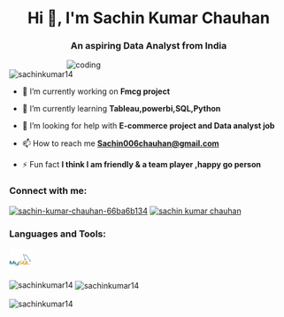 <h1 align="center">Hi 👋, I'm Sachin Kumar Chauhan</h1>
<h3 align="center">An aspiring Data Analyst from India</h3>
<img align="right" alt="coding" width="400" src="[image](https://user-images.githubusercontent.com/108132219/198689660-3db47988-0be9-476a-9b59-d8a390e8a9de.png)
">

<p align="left"> <img src="https://komarev.com/ghpvc/?username=sachinkumar14&label=Profile%20views&color=0e75b6&style=flat" alt="sachinkumar14" /> </p>

- 🔭 I’m currently working on **Fmcg project**

- 🌱 I’m currently learning **Tableau,powerbi,SQL,Python**

- 🤝 I’m looking for help with **E-commerce project and Data analyst job**

- 📫 How to reach me **Sachin006chauhan@gmail.com**

- ⚡ Fun fact **I think I am friendly & a team player ,happy go person**

<h3 align="left">Connect with me:</h3>
<p align="left">
<a href="https://linkedin.com/in/sachin-kumar-chauhan-66ba6b134" target="blank"><img align="center" src="https://raw.githubusercontent.com/rahuldkjain/github-profile-readme-generator/master/src/images/icons/Social/linked-in-alt.svg" alt="sachin-kumar-chauhan-66ba6b134" height="30" width="40" /></a>
<a href="https://instagram.com/sachin kumar chauhan" target="blank"><img align="center" src="https://raw.githubusercontent.com/rahuldkjain/github-profile-readme-generator/master/src/images/icons/Social/instagram.svg" alt="sachin kumar chauhan" height="30" width="40" /></a>
</p>

<h3 align="left">Languages and Tools:</h3>
<p align="left"> <a href="https://www.mysql.com/" target="_blank" rel="noreferrer"> <img src="https://raw.githubusercontent.com/devicons/devicon/master/icons/mysql/mysql-original-wordmark.svg" alt="mysql" width="40" height="40"/> </a> </p>

<p><img align="left" src="https://github-readme-stats.vercel.app/api/top-langs?username=sachinkumar14&show_icons=true&locale=en&layout=compact" alt="sachinkumar14" /></p>

<p>&nbsp;<img align="center" src="https://github-readme-stats.vercel.app/api?username=sachinkumar14&show_icons=true&locale=en" alt="sachinkumar14" /></p>

<p><img align="center" src="https://github-readme-streak-stats.herokuapp.com/?user=sachinkumar14&" alt="sachinkumar14" /></p>
